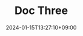 ---
weight: 999
title: "Doc Three"
description: ""
icon: Account Circle
date: "2024-01-15T13:27:10+09:00"
lastmod: "2024-01-15T13:27:10+09:00"
draft: false
toc: true
---